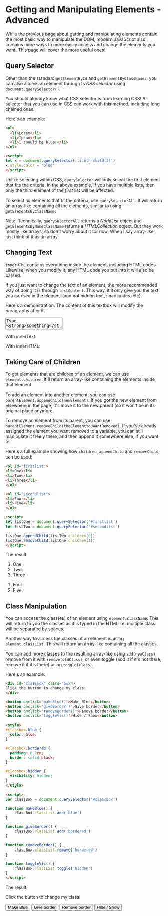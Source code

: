# Getting and Manipulating Elements - Advanced

While the [previous page](get-set.md) about getting and manipulating elements contain the most basic way to manipulate the DOM, modern JavaScript also contains more ways to more easily access and change the elements you want. This page will cover the more useful ones! 

## Query Selector
Other than the standard `getElementById` and `getElementByClassNames`, you can also access an element through ts *CSS selector* using `document.querySelector()`.

You should already know what CSS selector is from learning CSS! All selector that you can use in CSS can work with this method, including long chained ones.

Here's an example:

```html
<ol>
  <li>Lorem</li>
  <li>Ipsum</li>
  <li>I should be blue!</li>
</ol>

<script>
let x = document.querySelector('li:nth-child(3)')
x.style.color = "blue"
</script>
```

Unlike selecting within CSS, `querySelector` will only select the first element that fits the criteria. In the above example, if you have multiple lists, then only the third element of the *first* list will be affected.

To select *all* elements that fit the criteria, use `querySelectorAll`. It will return an array-like containing all the elements, similar to using `getElementsByClassName`. 

Note: Technically, `querySelectorAll` returns a *NodeList* object and `getElementsByNameClassName` returns a *HTMLCollection* object. But they work mostly like arrays, so don't worry about it for now. When I say array-like, just think of it as an array. 

## Changing Text
`innerHTML` contains everything inside the element, including HTML codes. Likewise, when you modify it, any HTML code you put into it will also be parsed.

If you just want to change the *text* of an element, the more recommended way of doing it is through `textContent`. This way, it'll only give you the text you can *see* in the element (and not hidden text, span codes, etc).

Here's a demonstration. The content of this textbox will modify the paragraphs after it. 

<textarea id="innertextexample">Type <strong>something</strong> here. </textarea>

With innerText: <span id="innertextdisplay"></span>

With innerHTML: <span id="innerhtmldisplay"></span>

<script>
const innerTextDisplay = document.getElementById('innertextdisplay')
const innerHTMLDisplay = document.getElementById('innerhtmldisplay')
const exampleTextarea = document.getElementById('innertextexample')

innerTextDisplay.innerText = exampleTextarea.value
innerHTMLDisplay.innerHTML = exampleTextarea.value

exampleTextarea.addEventListener('input', (e) => {
	innerTextDisplay.innerText = e.target.value
	innerHTMLDisplay.innerHTML = e.target.value
})
</script>

## Taking Care of Children
To get elements that are children of an element, we can use `element.children`. It'll return an array-like containing the elements inside that element.

To add an element into another element, you can use `parentElement.appendChild(newElement)`. If you got the new element from elsewhere in the page, it'll move it to the new parent (so it won't be in its original place anymore.

To remove an element from its parent, you can use `parentElement.removeChild(theElementYouWantRemoved)`. If you've already assigned the element you want removed to a variable, you can still manipulate it freely there, and then append it somewhere else, if you want to.

Here's a full example showing how `children`, `appendChild` and `removeChild`, can be used: 

```html
<ol id="firstlist">
<li>One</li>
<li>Two</li>
<li>Three</li>
</ol>

<ol id="secondlist">
<li>Four</li>
<li>Five</li>
</ol>

<script>
let listOne = document.querySelector('#firstlist')
let listTwo = document.querySelector('#secondlist')

listOne.appendChild(listTwo.children[0])
listOne.removeChild(listOne.children[1])
</script>
``` 

The result:
<ol id="firstlist">
<li>One</li>
<li>Two</li>
<li>Three</li>
</ol>

<ol id="secondlist">
<li>Four</li>
<li>Five</li>
</ol>

<script>
let listOne = document.querySelector('#firstlist')
let listTwo = document.querySelector('#secondlist')

listOne.appendChild(listTwo.children[0])
listOne.removeChild(listOne.children[1])
</script>


## Class Manipulation
You can access the class(es) of an element using `element.className`. This will return to you the classes as it is typed in the HTML i.e. multiple class will be separated by spaces. 

Another way to access the classes of an element is using `element.classList`. This will return an array-like containing all the classes. 

You can add more classes to the resulting array-like using `add(newClass)`, remove from it with `remove(oldClass)`, or even toggle (add it if it's not there, remove it if it's there) using `toggle(class)`.

Here's an example:

```html
<div id="classbox" class="box">
Click the button to change my class!
</div>

<button onclick="makeBlue()">Make Blue</button>
<button onclick="giveBorder()">Give border</button>
<button onclick="removeBorder()">Remove border</button>
<button onclick="toggleVis()">Hide / Show</button>

<style>
#classbox.blue {
  color: blue;
}

#classbox.bordered {
  padding: 0.2em;
  border: solid black;
}

#classbox.hidden {
  visibility: hidden;
}
</style>

<script>
var classBox = document.querySelector('#classbox')

function makeBlue() {
	classBox.classList.add('blue')
}

function giveBorder() {
	classBox.classList.add('bordered')
}

function removeBorder() {
	classBox.classList.remove('bordered')
}

function toggleVis() {
	classBox.classList.toggle('hidden')
}
</script>
```

The result:

<div id="classbox" class="box">
Click the button to change my class!
</div>

<button onclick="makeBlue()">Make Blue</button>
<button onclick="giveBorder()">Give border</button>
<button onclick="removeBorder()">Remove border</button>
<button onclick="toggleVis()">Hide / Show</button>

<style>
#classbox.blue {
  color: blue;
}

#classbox.bordered {
  padding: 0.2em;
  border: solid black;
}

#classbox.hidden {
  visibility: hidden;
}
</style>

<script>
var classBox = document.querySelector('#classbox')

function makeBlue() {
	classBox.classList.add('blue')
}

function giveBorder() {
	classBox.classList.add('bordered')
}

function removeBorder() {
	classBox.classList.remove('bordered')
}

function toggleVis() {
	classBox.classList.toggle('hidden')
}
</script>


